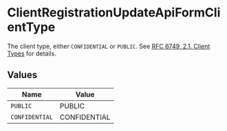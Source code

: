 # ClientRegistrationUpdateApiFormClientType

The client type, either `CONFIDENTIAL` or `PUBLIC`. See [RFC 6749, 2.1. Client Types](https://datatracker.ietf.org/doc/html/rfc6749#section-2.1)
for details.



## Values

| Name           | Value          |
| -------------- | -------------- |
| `PUBLIC`       | PUBLIC         |
| `CONFIDENTIAL` | CONFIDENTIAL   |